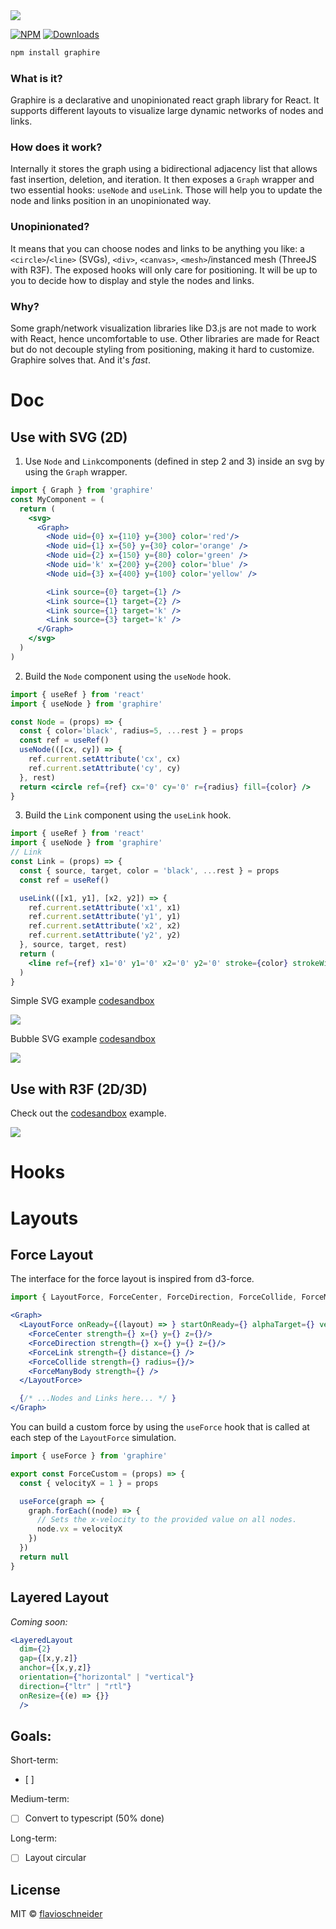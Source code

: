 
<img src="markdown/logo.png">

[![NPM](https://img.shields.io/npm/v/graphire?style=flat&colorA=0f0f0f&colorB=0f0f0f)](https://www.npmjs.com/package/graphire) 
[![Downloads](https://img.shields.io/npm/dt/graphire?style=flat&colorA=0f0f0f&colorB=0f0f0f)](https://npmjs.com/package/@react-three/fiber)


```bash
npm install graphire
```

### What is it?
Graphire is a declarative and unopinionated react graph library for React. It supports different layouts to visualize large dynamic networks of nodes and links. 

### How does it work?
Internally it stores the graph using a bidirectional adjacency list that allows fast insertion, deletion, and iteration. It then exposes a `Graph` wrapper and two essential hooks: `useNode` and `useLink`. Those will help you to update the node and links position in an unopinionated way. 

### Unopinionated?
It means that you can choose nodes and links to be anything you like: a `<circle>`/`<line>` (SVGs), `<div>`, `<canvas>`, `<mesh>`/instanced mesh (ThreeJS with R3F). The exposed hooks will only care for positioning. It will be up to you to decide how to display and style the nodes and links. 

### Why?
Some graph/network visualization libraries like D3.js are not made to work with React, hence uncomfortable to use. Other libraries are made for React but do not decouple styling from positioning, making it hard to customize. Graphire solves that. And it's _fast_.


# Doc 

## Use with SVG (2D)

1. Use `Node` and `Link`components  (defined in step 2 and 3) inside an svg by using the `Graph` wrapper.

```jsx
import { Graph } from 'graphire'
const MyComponent = (
  return (
    <svg>
      <Graph>
        <Node uid={0} x={110} y={300} color='red'/>
        <Node uid={1} x={50} y={30} color='orange' />
        <Node uid={2} x={150} y={80} color='green' />
        <Node uid='k' x={200} y={200} color='blue' />
        <Node uid={3} x={400} y={100} color='yellow' />

        <Link source={0} target={1} />
        <Link source={1} target={2} />
        <Link source={1} target='k' />
        <Link source={3} target='k' />
      </Graph>
    </svg>
  )
)
```

2. Build the `Node` component using the `useNode` hook.
```jsx 
import { useRef } from 'react'
import { useNode } from 'graphire'

const Node = (props) => {
  const { color='black', radius=5, ...rest } = props
  const ref = useRef()
  useNode(([cx, cy]) => {
    ref.current.setAttribute('cx', cx)  
    ref.current.setAttribute('cy', cy)  
  }, rest) 
  return <circle ref={ref} cx='0' cy='0' r={radius} fill={color} />
}
```

3. Build the `Link` component using the `useLink` hook.
```jsx 
import { useRef } from 'react'
import { useNode } from 'graphire'
// Link 
const Link = (props) => {
  const { source, target, color = 'black', ...rest } = props
  const ref = useRef()

  useLink(([x1, y1], [x2, y2]) => {
    ref.current.setAttribute('x1', x1)  
    ref.current.setAttribute('y1', y1)  
    ref.current.setAttribute('x2', x2)  
    ref.current.setAttribute('y2', y2)  
  }, source, target, rest)
  return (
    <line ref={ref} x1='0' y1='0' x2='0' y2='0' stroke={color} strokeWidth={1} />
  )
}
```

Simple SVG example [codesandbox](https://codesandbox.io/s/graphire-svg-simple-graph-example-eftpc?file=/src/App.js:184-633) 

<a href="https://codesandbox.io/s/graphire-svg-simple-graph-example-eftpc?file=/src/App.js:184-633"><img src="markdown/svg-example.png"></a>

Bubble SVG example [codesandbox](https://codesandbox.io/s/graphire-svg-bubble-example-e33ss)

<a href="https://codesandbox.io/s/graphire-svg-bubble-example-e33ss"><img src="markdown/svg-bubble-example.png"></a>


## Use with R3F (2D/3D)
Check out the [codesandbox](https://codesandbox.io/s/graphire-forcelayout-example-jet3q) example. 

<a href="https://codesandbox.io/s/graphire-forcelayout-example-jet3q"><img src="markdown/preview.png"></a>

# Hooks 


# Layouts 

## Force Layout 
The interface for the force layout is inspired from d3-force.
```jsx
import { LayoutForce, ForceCenter, ForceDirection, ForceCollide, ForceManyBody, ForceLink } from 'graphire'

<Graph>
  <LayoutForce onReady={(layout) => } startOnReady={} alphaTarget={} velocityDecay={}>
    <ForceCenter strength={} x={} y={} z={}/> 
    <ForceDirection strength={} x={} y={} z={}/> 
    <ForceLink strength={} distance={} />
    <ForceCollide strength={} radius={}/>
    <ForceManyBody strength={} />
  </LayoutForce>

  {/* ...Nodes and Links here... */ }
</Graph>
```

You can build a custom force by using the `useForce` hook that is called at each step of the `LayoutForce` simulation. 

```jsx
import { useForce } from 'graphire'

export const ForceCustom = (props) => {
  const { velocityX = 1 } = props

  useForce(graph => {
    graph.forEach((node) => {
      // Sets the x-velocity to the provided value on all nodes.
      node.vx = velocityX 
    })
  })
  return null
}
```

## Layered Layout 

_Coming soon:_

```jsx
<LayeredLayout 
  dim={2}
  gap={[x,y,z]}
  anchor={[x,y,z]}
  orientation={"horizontal" | "vertical"}
  direction={"ltr" | "rtl"}
  onResize={(e) => {}}
  />
```


## Goals:
Short-term: 
- [ ] 

Medium-term:
- [ ] Convert to typescript (50% done)

Long-term:
- [ ] Layout circular  

## License

MIT © [flavioschneider](https://github.com/flavioschneider)
